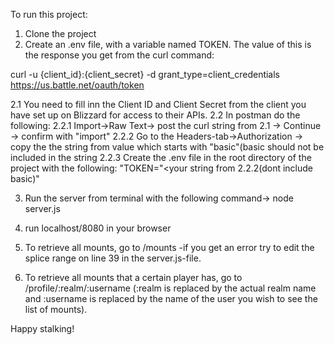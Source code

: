 To run this project:

1. Clone the project
2. Create an .env file, with a variable named TOKEN. The value of this is the response you get from the curl command:

curl -u {client_id}:{client_secret} -d grant_type=client_credentials https://us.battle.net/oauth/token

  2.1 You need to fill inn the Client ID and Client Secret from the client you have set up on Blizzard for access to their APIs.
  2.2 In postman do the following:
      2.2.1 Import->Raw Text-> post the curl string from 2.1 -> Continue -> confirm with "import"
      2.2.2 Go to the Headers-tab->Authorization -> copy the the string from value which starts with "basic"(basic should not be included in the string
      2.2.3 Create the .env file in the root directory of the project with the following: "TOKEN="<your string from 2.2.2(dont include basic)"
      
3. Run the server from terminal with the following command-> node server.js

4. run localhost/8080 in your browser

5. To retrieve all mounts, go to /mounts
    -if you get an error try to edit the splice range on line 39 in the server.js-file. 

6. To retrieve all mounts that a certain player has, go to /profile/:realm/:username
(:realm is replaced by the actual realm name and :username is replaced by the name of the user you wish to see the list of mounts).

Happy stalking!
